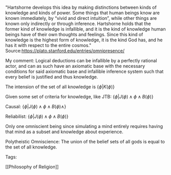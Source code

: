 "Hartshorne develops this idea by making distinctions between kinds of knowledge and kinds of power. Some things that human beings know are known immediately, by “vivid and direct intuition”, while other things are known only indirectly or through inference. Hartshorne holds that the former kind of knowledge is infallible, and it is the kind of knowledge human beings have of their own thoughts and feelings. Since this kind of knowledge is the highest form of knowledge, it is the kind God has, and he has it with respect to the entire cosmos."
Source:https://plato.stanford.edu/entries/omnipresence/

My comment: Logical deductions can be infallible by a perfectly rational actor, and can as such have an axiomatic base with the necessary conditions for said axiomatic base and infallible inference system such that every belief is justified and thus knowledge. 



The intension of the set of all knowledge is 
$\{\phi | K(\phi)\}$

Given some set of criteria for knowledge, like JTB:
$\{\phi | J(\phi)\wedge\phi\wedge B(\phi)\}$

Causal:
$\{\phi | J(\phi)\wedge\phi\wedge B(\phi)\wedge \}$

Reliabilist:
$\{\phi | J(\phi)\wedge\phi\wedge B(\phi)\}$


Only one omniscient being since simulating a mind entirely requires having that mind as a subset and knowledge about experience. 

Polytheistic Omniscience: The union of the belief sets of all gods is equal to the set of all knowledge.

Tags:

[[Philosophy of Religion]]